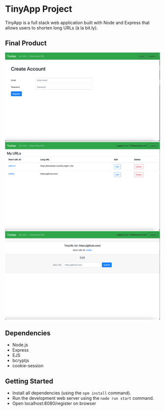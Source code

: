 # TinyApp Project

TinyApp is a full stack web application built with Node and Express that allows users to shorten long URLs (à la bit.ly).

## Final Product

!["TinyApp - registration page"](./img/register.png)
!["TinyApp - My URLs page"](./img/urls_show.png)
!["TinyApp - Edit URL page"](./img/urls_id.png)

## Dependencies

- Node.js
- Express
- EJS
- bcryptjs
- cookie-session

## Getting Started

- Install all dependencies (using the `npm install` command).
- Run the development web server using the `node run start` command.
- Open localhost:8080/register on browser